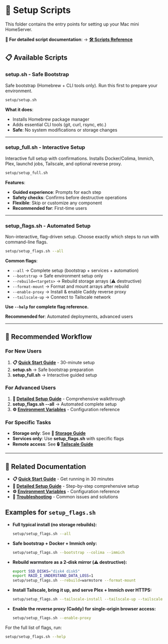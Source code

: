 
# 🔧 Setup Scripts

This folder contains the entry points for setting up your Mac mini HomeServer.

**📖 For detailed script documentation**: → [**🛠️ Scripts Reference**](../scripts/README.md)

## 📋 Available Scripts

### **setup.sh** - Safe Bootstrap
Safe bootstrap (Homebrew + CLI tools only). Run this first to prepare your environment.

```bash
setup/setup.sh
```

**What it does**:
- Installs Homebrew package manager
- Adds essential CLI tools (git, curl, rsync, etc.)
- **Safe**: No system modifications or storage changes

---

### **setup_full.sh** - Interactive Setup  
Interactive full setup with confirmations. Installs Docker/Colima, Immich, Plex, launchd jobs, Tailscale, and optional reverse proxy.

```bash
setup/setup_full.sh
```

**Features**:
- **Guided experience**: Prompts for each step
- **Safety checks**: Confirms before destructive operations
- **Flexible**: Skip or customize any component
- **Recommended for**: First-time users

---

### **setup_flags.sh** - Automated Setup
Non-interactive, flag-driven setup. Choose exactly which steps to run with command-line flags.

```bash
setup/setup_flags.sh --all
```

**Common flags**:
- `--all` → Complete setup (bootstrap + services + automation)
- `--bootstrap` → Safe environment setup only
- `--rebuild=<targets>` → Rebuild storage arrays (⚠️ destructive)
- `--format-mount` → Format and mount arrays after rebuild
- `--enable-proxy` → Install & enable Caddy reverse proxy
- `--tailscale-up` → Connect to Tailscale network

**Use `--help` for complete flag reference.**

**Recommended for**: Automated deployments, advanced users

---

## 🎯 Recommended Workflow

### For New Users
1. **📋 [Quick Start Guide](../docs/QUICKSTART.md)** - 30-minute setup
2. **setup.sh** → Safe bootstrap preparation
3. **setup_full.sh** → Interactive guided setup

### For Advanced Users
1. **📖 [Detailed Setup Guide](../docs/SETUP.md)** - Comprehensive walkthrough
2. **setup_flags.sh --all** → Automated complete setup
3. **⚙️ [Environment Variables](../docs/ENVIRONMENT.md)** - Configuration reference

### For Specific Tasks
- **Storage only**: See **💾 [Storage Guide](../docs/STORAGE.md)**
- **Services only**: Use **setup_flags.sh** with specific flags
- **Remote access**: See **🔒 [Tailscale Guide](../docs/TAILSCALE.md)**

---

## 🔗 Related Documentation

- **📋 [Quick Start Guide](../docs/QUICKSTART.md)** - Get running in 30 minutes
- **📖 [Detailed Setup Guide](../docs/SETUP.md)** - Step-by-step comprehensive setup
- **⚙️ [Environment Variables](../docs/ENVIRONMENT.md)** - Configuration reference
- **🔧 [Troubleshooting](../docs/TROUBLESHOOTING.md)** - Common issues and solutions


## Examples for `setup_flags.sh`

- **Full typical install (no storage rebuilds):**
  ```bash
  setup/setup_flags.sh --all
  ```

- **Safe bootstrap + Docker + Immich only:**
  ```bash
  setup/setup_flags.sh --bootstrap --colima --immich
  ```

- **Rebuild warmstore as a 2‑disk mirror (⚠️ destructive):**
  ```bash
  export SSD_DISKS="disk4 disk5"
  export RAID_I_UNDERSTAND_DATA_LOSS=1
  setup/setup_flags.sh --rebuild=warmstore --format-mount
  ```

- **Install Tailscale, bring it up, and serve Plex + Immich over HTTPS:**
  ```bash
  setup/setup_flags.sh --tailscale-install --tailscale-up --tailscale-serve-direct
  ```

- **Enable the reverse proxy (Caddy) for single-origin browser access:**
  ```bash
  setup/setup_flags.sh --enable-proxy
  ```

For the full list of flags, run:
```bash
setup/setup_flags.sh --help
```
